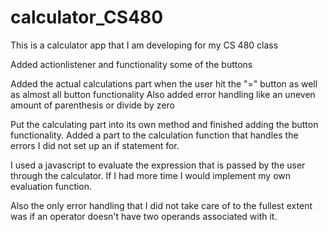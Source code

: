 # calculator_CS480
This is a calculator app that I am developing for my CS 480 class

Added actionlistener and functionality some of the buttons

Added the actual calculations part when the user hit the "=" button
as well as almost all button functionality
Also added error handling like an uneven amount of parenthesis or divide by zero

Put the calculating part into its own method and finished adding the button functionality. 
Added a part to the calculation function that handles the errors I did not set up an if statement for.

I used a javascript to evaluate the expression that is passed by the user through the calculator.
If I had more time I would implement my own evaluation function.

Also the only error handling that I did not take care of to the fullest extent was if an operator doesn't 
have two operands associated with it. 
